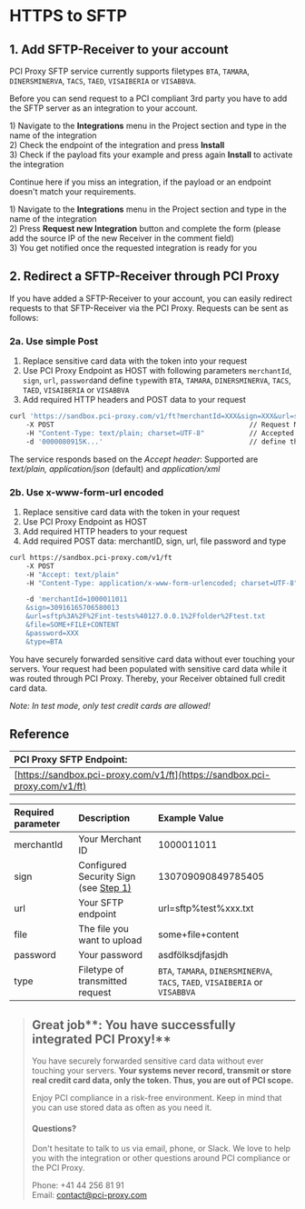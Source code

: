 # HTTPS  to SFTP

## 1. Add SFTP-Receiver to your account

PCI Proxy SFTP service currently supports filetypes `BTA`, `TAMARA`, `DINERSMINERVA`, `TACS`, `TAED`, `VISAIBERIA` or `VISABBVA`.

Before you can send request to a PCI compliant 3rd party you have to add the SFTP server as an integration to your account. 

1\) Navigate to the **Integrations** menu in the Project section and type in the name of the integration  
2\) Check the endpoint of the integration and press **Install**  
3\) Check if the payload fits your example and press again **Install** to activate the integration

Continue here if you miss an integration, if the payload or an endpoint doesn't match your requirements.

1\) Navigate to the **Integrations** menu in the Project section and type in the name of the integration  
2\) Press **Request new Integration** button and complete the form \(please add the source IP of the new Receiver in the comment field\)  
3\) You get notified once the requested integration is ready for you

## 2. Redirect a SFTP-Receiver through PCI Proxy

If you have added a SFTP-Receiver to your account, you can easily redirect requests to that SFTP-Receiver via the PCI Proxy. Requests can be sent as follows:

### 2a. Use simple Post

1. Replace sensitive card data with the token into your request
2. Use PCI Proxy Endpoint as HOST with following parameters `merchantId`, `sign`, `url`, `password`and define `type`with `BTA`, `TAMARA`, `DINERSMINERVA`, `TACS`, `TAED`, `VISAIBERIA` or `VISABBVA`
3. Add required HTTP headers and POST data to your request

```bash
curl 'https://sandbox.pci-proxy.com/v1/ft?merchantId=XXX&sign=XXX&url=sftp://username@127.0.0.1/folder/test-filename.txt&password=XXX&type=BTA'
    -X POST                                                // Request Method POST
    -H "Content-Type: text/plain; charset=UTF-8"           // Accepted: 'text/plan'; 'application/json'; 'application/xml'
    -d '0000080915K...'                                    // define the content
```

The service responds based on the _Accept header_: Supported are _text/plain, application/json_ \(default\) and _application/xml_

### 2b. Use x-www-form-url encoded

1. Replace sensitive card data with the token in your request
2. Use PCI Proxy Endpoint as HOST
3. Add required HTTP headers to your request
4. Add required POST data: merchantID, sign, url, file password and type

```bash
curl https://sandbox.pci-proxy.com/v1/ft                                                   // HOST: PCI Proxy Endpoint
    -X POST                                                                                // Request Method POST
    -H "Accept: text/plain"                                                                // NEW HEADER: Please choose text/plain
    -H "Content-Type: application/x-www-form-urlencoded; charset=UTF-8"                    // NEW HEADER: application/x-www-form-urlencoded; charset=UTF-8

    -d 'merchantId=1000011011                                                              // Merchant ID you received during Signup
    &sign=30916165706580013                                                                // Security Sign you created in Step 1 
    &url=sftp%3A%2F%2Fint-tests%40127.0.0.1%2Ffolder%2Ftest.txt                            // SFTP Endpoint
    &file=SOME+FILE+CONTENT                                                                // Your File
    &password=XXX                                                                          // Your password
    &type=BTA                                                                              // BTA, TAMARA, DINERSMINERVA, TACS, TAED, VISAIBERIA or VISABBVA' 
```

You have securely forwarded sensitive card data without ever touching your servers. Your request had been populated with sensitive card data while it was routed through PCI Proxy. Thereby, your Receiver obtained full credit card data.

_Note: In test mode, only test credit cards are allowed!_

## Reference

| **PCI Proxy SFTP Endpoint:** |
| :--- |
| [https://sandbox.pci-proxy.com/v1/ft](https://sandbox.pci-proxy.com/v1/ft) |

| Required parameter | Description | Example Value |
| :--- | :--- | :--- |
| merchantId | Your Merchant ID | 1000011011 |
| sign | Configured Security Sign \(see [Step 1\)](../../setup.md) | 130709090849785405 |
| url | Your SFTP endpoint | url=sftp%test%xxx.txt |
| file | The file you want to upload | some+file+content |
| password | Your password | asdfölksdjfasjdh |
| type | Filetype of transmitted request | `BTA`, `TAMARA`, `DINERSMINERVA`, `TACS`, `TAED`, `VISAIBERIA` or `VISABBVA` |

> ## Great job**: You have successfully integrated PCI Proxy!**
>
> You have securely forwarded sensitive card data without ever touching your servers. **Your systems never record, transmit or store real credit card data, only the token. Thus, you are out of PCI scope.**
>
> Enjoy PCI compliance in a risk-free environment. Keep in mind that you can use stored data as often as you need it.
>
> #### Questions?
>
> Don't hesitate to talk to us via email, phone, or Slack. We love to help you with the integration or other questions around PCI compliance or the PCI Proxy.
>
> Phone: +41 44 256 81 91  
> Email: [contact@pci-proxy.com](mailto:support@pci-proxy.com)

